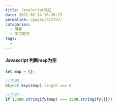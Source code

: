 ```yaml
---
title: JavaScript笔记
date: 2022-02-14 18:28:17
permalink: /pages/312fd7/
categories:
  - 博客
  - 学习笔记
tags:
  - 
---
```

#### Javascript 判断map为空

```javascript
let map = {};

//方法1：
Object.keys(map).length === 0

//方法2：
if (JSON.stringify(map) === JSON.stringify({}))
    
```

